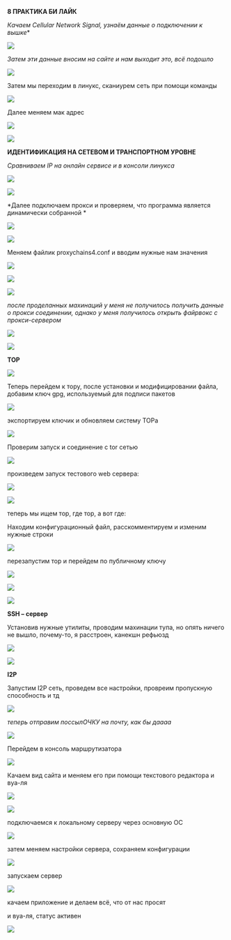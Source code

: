 **8 ПРАКТИКА БИ ЛАЙК**

*Качаем Cellular Network Signal, узнаём данные о подключении к вышке**

![](https://raw.githubusercontent.com/kop4anskiy/PRAKTIKA7_OIB/main/1.jpg)

*Затем эти данные вносим на сайте и нам выходит это, всё подошло*

![](https://raw.githubusercontent.com/kop4anskiy/PRAKTIKA7_OIB/main/2.png)

Затем мы переходим в линукс, сканиурем сеть при помощи команды

![](https://raw.githubusercontent.com/kop4anskiy/PRAKTIKA7_OIB/main/3.png)

Далее меняем мак адрес 

![](https://raw.githubusercontent.com/kop4anskiy/PRAKTIKA7_OIB/main/4.png)

![](https://raw.githubusercontent.com/kop4anskiy/PRAKTIKA7_OIB/main/5.png)

**ИДЕНТИФИКАЦИЯ НА СЕТЕВОМ И ТРАНСПОРТНОМ УРОВНЕ** 

*Сравниваем IP на онлайн сервисе и в консоли линукса*

![](https://raw.githubusercontent.com/kop4anskiy/PRAKTIKA7_OIB/main/6.png)

![](https://raw.githubusercontent.com/kop4anskiy/PRAKTIKA7_OIB/main/7.png)

*Далее подключаем прокси и проверяем, что программа является динамически собранной *

![](https://raw.githubusercontent.com/kop4anskiy/PRAKTIKA7_OIB/main/8.png)

![](https://raw.githubusercontent.com/kop4anskiy/PRAKTIKA7_OIB/main/9.png)

Меняем файлик proxychains4.conf и вводим нужные нам значения

![](https://raw.githubusercontent.com/kop4anskiy/PRAKTIKA7_OIB/main/10.png)

![](https://raw.githubusercontent.com/kop4anskiy/PRAKTIKA7_OIB/main/11.png)

![](https://raw.githubusercontent.com/kop4anskiy/PRAKTIKA7_OIB/main/12.png)

*после проделанных махинаций у меня не получилось получить данные о прокси соединении, однако у меня получилось открыть файрвокс с прокси-сервером*

![](https://raw.githubusercontent.com/kop4anskiy/PRAKTIKA7_OIB/main/13.png)

![](https://raw.githubusercontent.com/kop4anskiy/PRAKTIKA7_OIB/main/14.png)

**ТОР**

![](https://cs9.pikabu.ru/post_img/big/2019/11/26/8/1574771886171056985.pngD)

Теперь перейдем к тору, после установки и модифицировании файла, добавим ключ gpg,
используемый для подписи пакетов

![](https://raw.githubusercontent.com/kop4anskiy/PRAKTIKA7_OIB/main/15.png)

экспортируем ключик и обновляем систему ТОРа

![](https://raw.githubusercontent.com/kop4anskiy/PRAKTIKA7_OIB/main/16.png)

Проверим запуск и соединение с tor сетью

![](https://raw.githubusercontent.com/kop4anskiy/PRAKTIKA7_OIB/main/17.png)
 
произведем запуск тестового web сервера:

![](https://raw.githubusercontent.com/kop4anskiy/PRAKTIKA7_OIB/main/18.png)

![](https://raw.githubusercontent.com/kop4anskiy/PRAKTIKA7_OIB/main/19.png)

теперь мы ищем тор, где тор, а вот где:

Находим конфигурационный файл, расскомментируем и изменим нужные строки

![](https://raw.githubusercontent.com/kop4anskiy/PRAKTIKA7_OIB/main/20.png)

перезапустим тор и перейдем по публичному ключу

![](https://raw.githubusercontent.com/kop4anskiy/PRAKTIKA7_OIB/main/21.png)

![](https://raw.githubusercontent.com/kop4anskiy/PRAKTIKA7_OIB/main/22.png)

![](https://raw.githubusercontent.com/kop4anskiy/PRAKTIKA7_OIB/main/23.png)

**SSH – сервер**

Установив нужные утилиты, проводим махинации тупа, но опять ничего не вышло, почему-то, я расстроен, канекшн рефьюзд

![](https://raw.githubusercontent.com/kop4anskiy/PRAKTIKA7_OIB/main/24.png)

![](https://raw.githubusercontent.com/kop4anskiy/PRAKTIKA7_OIB/main/25.png)

**I2P**

Запустим I2P сеть, проведем все настройки, провреим пропускную способность и тд

![](https://raw.githubusercontent.com/kop4anskiy/PRAKTIKA7_OIB/main/26.png)

*теперь отправим поссылОЧКУ на почту, как бы даааа*

![](https://raw.githubusercontent.com/kop4anskiy/PRAKTIKA7_OIB/main/28.png)

Перейдем в консоль маршрутизатора

![](https://raw.githubusercontent.com/kop4anskiy/PRAKTIKA7_OIB/main/29.png)

Качаем вид сайта и меняем его при помощи текстового редактора и вуа-ля

![](https://raw.githubusercontent.com/kop4anskiy/PRAKTIKA7_OIB/main/27.png)

![](https://raw.githubusercontent.com/kop4anskiy/PRAKTIKA7_OIB/main/30.png)

подключаемся к локальному серверу через основную ОС 

![](https://raw.githubusercontent.com/kop4anskiy/PRAKTIKA7_OIB/main/31.png)

затем меняем настройки сервера, сохраняем конфигурации 

![](https://raw.githubusercontent.com/kop4anskiy/PRAKTIKA7_OIB/main/32.png)

запускаем сервер

![](https://raw.githubusercontent.com/kop4anskiy/PRAKTIKA7_OIB/main/33.png)

качаем приложение и делаем всё, что от нас просят

и вуа-ля, статус активен

![](https://raw.githubusercontent.com/kop4anskiy/PRAKTIKA7_OIB/main/34.png)


















